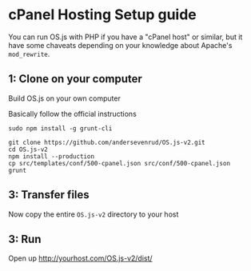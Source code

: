 # cPanel Hosting Setup guide

You can run OS.js with PHP if you have a "cPanel host" or similar, but it have some chaveats depending on your knowledge about Apache's `mod_rewrite`.

## 1: Clone on your computer
Build OS.js on your own computer

Basically follow the official instructions

```
sudo npm install -g grunt-cli

git clone https://github.com/andersevenrud/OS.js-v2.git
cd OS.js-v2
npm install --production
cp src/templates/conf/500-cpanel.json src/conf/500-cpanel.json
grunt
```

## 3: Transfer files

Now copy the entire `OS.js-v2` directory to your host

## 3: Run

Open up http://yourhost.com/OS.js-v2/dist/

